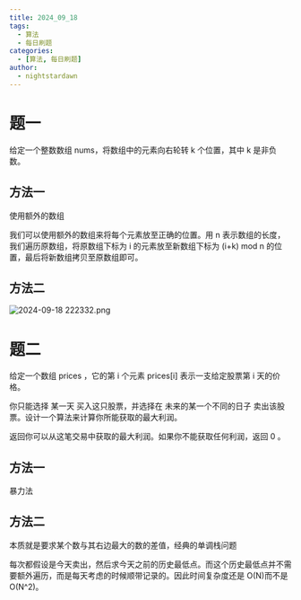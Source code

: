 ```yaml
---
title: 2024_09_18
tags:
  - 算法
  - 每日刷题
categories:
  - [算法, 每日刷题]
author:
  - nightstardawn
---
```


# 题一

给定一个整数数组 nums，将数组中的元素向右轮转 k 个位置，其中 k 是非负数。

## 方法一

使用额外的数组

我们可以使用额外的数组来将每个元素放至正确的位置。用 n 表示数组的长度，我们遍历原数组，将原数组下标为 i 的元素放至新数组下标为 (i+k) mod n 的位置，最后将新数组拷贝至原数组即可。

## 方法二

![ 2024-09-18 222332.png](https://s2.loli.net/2024/09/18/fIUatXiyN8vb2Y9.png)

# 题二

给定一个数组 prices ，它的第 i 个元素 prices[i] 表示一支给定股票第 i 天的价格。

你只能选择 某一天 买入这只股票，并选择在 未来的某一个不同的日子 卖出该股票。设计一个算法来计算你所能获取的最大利润。

返回你可以从这笔交易中获取的最大利润。如果你不能获取任何利润，返回 0 。

## 方法一

暴力法

## 方法二

本质就是要求某个数与其右边最大的数的差值，经典的单调栈问题

每次都假设是今天卖出，然后求今天之前的历史最低点。而这个历史最低点并不需要额外遍历，而是每天考虑的时候顺带记录的。因此时间复杂度还是 O(N)而不是 O(N^2)。
